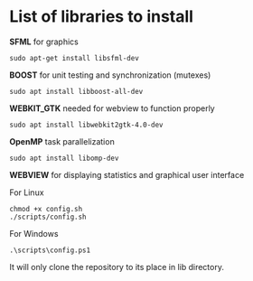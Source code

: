 # List of libraries to install
**SFML** for graphics
```
sudo apt-get install libsfml-dev
```
**BOOST** for unit testing and synchronization (mutexes)
```
sudo apt install libboost-all-dev  
```
**WEBKIT_GTK** needed for webview to function properly
```
sudo apt install libwebkit2gtk-4.0-dev
```
**OpenMP** task parallelization
```
sudo apt install libomp-dev
```
**WEBVIEW** for displaying statistics and graphical user interface

For Linux
```
chmod +x config.sh
./scripts/config.sh 
```
For Windows 
```
.\scripts\config.ps1
```
It will only clone the repository to its place in lib directory.